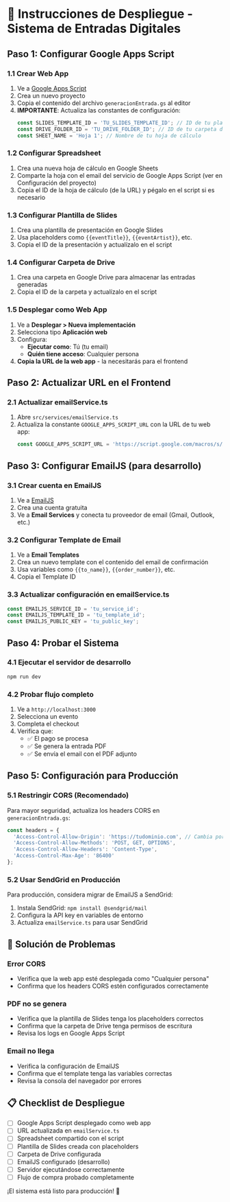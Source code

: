 # 🚀 Instrucciones de Despliegue - Sistema de Entradas Digitales

## Paso 1: Configurar Google Apps Script

### 1.1 Crear Web App
1. Ve a [Google Apps Script](https://script.google.com/)
2. Crea un nuevo proyecto
3. Copia el contenido del archivo `generacionEntrada.gs` al editor
4. **IMPORTANTE**: Actualiza las constantes de configuración:
   ```javascript
   const SLIDES_TEMPLATE_ID = 'TU_SLIDES_TEMPLATE_ID'; // ID de tu plantilla de Slides
   const DRIVE_FOLDER_ID = 'TU_DRIVE_FOLDER_ID'; // ID de tu carpeta de Drive
   const SHEET_NAME = 'Hoja 1'; // Nombre de tu hoja de cálculo
   ```

### 1.2 Configurar Spreadsheet
1. Crea una nueva hoja de cálculo en Google Sheets
2. Comparte la hoja con el email del servicio de Google Apps Script (ver en Configuración del proyecto)
3. Copia el ID de la hoja de cálculo (de la URL) y pégalo en el script si es necesario

### 1.3 Configurar Plantilla de Slides
1. Crea una plantilla de presentación en Google Slides
2. Usa placeholders como `{{eventTitle}}`, `{{eventArtist}}`, etc.
3. Copia el ID de la presentación y actualízalo en el script

### 1.4 Configurar Carpeta de Drive
1. Crea una carpeta en Google Drive para almacenar las entradas generadas
2. Copia el ID de la carpeta y actualízalo en el script

### 1.5 Desplegar como Web App
1. Ve a **Desplegar > Nueva implementación**
2. Selecciona tipo **Aplicación web**
3. Configura:
   - **Ejecutar como**: Tú (tu email)
   - **Quién tiene acceso**: Cualquier persona
4. **Copia la URL de la web app** - la necesitarás para el frontend

## Paso 2: Actualizar URL en el Frontend

### 2.1 Actualizar emailService.ts
1. Abre `src/services/emailService.ts`
2. Actualiza la constante `GOOGLE_APPS_SCRIPT_URL` con la URL de tu web app:
   ```typescript
   const GOOGLE_APPS_SCRIPT_URL = 'https://script.google.com/macros/s/AKfycbxU0vyIEqupGSUyPi22cYyFxoM8sAlGI9z22o18G5DxdQ5YZv6m1VeCw9YNI0UNVXjfNQ/exec';
   ```

## Paso 3: Configurar EmailJS (para desarrollo)

### 3.1 Crear cuenta en EmailJS
1. Ve a [EmailJS](https://www.emailjs.com/)
2. Crea una cuenta gratuita
3. Ve a **Email Services** y conecta tu proveedor de email (Gmail, Outlook, etc.)

### 3.2 Configurar Template de Email
1. Ve a **Email Templates**
2. Crea un nuevo template con el contenido del email de confirmación
3. Usa variables como `{{to_name}}`, `{{order_number}}`, etc.
4. Copia el Template ID

### 3.3 Actualizar configuración en emailService.ts
```typescript
const EMAILJS_SERVICE_ID = 'tu_service_id';
const EMAILJS_TEMPLATE_ID = 'tu_template_id';
const EMAILJS_PUBLIC_KEY = 'tu_public_key';
```

## Paso 4: Probar el Sistema

### 4.1 Ejecutar el servidor de desarrollo
```bash
npm run dev
```

### 4.2 Probar flujo completo
1. Ve a `http://localhost:3000`
2. Selecciona un evento
3. Completa el checkout
4. Verifica que:
   - ✅ El pago se procesa
   - ✅ Se genera la entrada PDF
   - ✅ Se envía el email con el PDF adjunto

## Paso 5: Configuración para Producción

### 5.1 Restringir CORS (Recomendado)
Para mayor seguridad, actualiza los headers CORS en `generacionEntrada.gs`:
```javascript
const headers = {
  'Access-Control-Allow-Origin': 'https://tudominio.com', // Cambia por tu dominio
  'Access-Control-Allow-Methods': 'POST, GET, OPTIONS',
  'Access-Control-Allow-Headers': 'Content-Type',
  'Access-Control-Max-Age': '86400'
};
```

### 5.2 Usar SendGrid en Producción
Para producción, considera migrar de EmailJS a SendGrid:
1. Instala SendGrid: `npm install @sendgrid/mail`
2. Configura la API key en variables de entorno
3. Actualiza `emailService.ts` para usar SendGrid

## 🔧 Solución de Problemas

### Error CORS
- Verifica que la web app esté desplegada como "Cualquier persona"
- Confirma que los headers CORS estén configurados correctamente

### PDF no se genera
- Verifica que la plantilla de Slides tenga los placeholders correctos
- Confirma que la carpeta de Drive tenga permisos de escritura
- Revisa los logs en Google Apps Script

### Email no llega
- Verifica la configuración de EmailJS
- Confirma que el template tenga las variables correctas
- Revisa la consola del navegador por errores

## 📋 Checklist de Despliegue

- [ ] Google Apps Script desplegado como web app
- [ ] URL actualizada en `emailService.ts`
- [ ] Spreadsheet compartido con el script
- [ ] Plantilla de Slides creada con placeholders
- [ ] Carpeta de Drive configurada
- [ ] EmailJS configurado (desarrollo)
- [ ] Servidor ejecutándose correctamente
- [ ] Flujo de compra probado completamente

¡El sistema está listo para producción! 🎉
